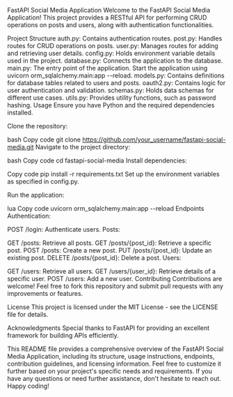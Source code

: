 FastAPI Social Media Application
Welcome to the FastAPI Social Media Application! This project provides a RESTful API for performing CRUD operations on posts and users, along with authentication functionalities.

Project Structure
auth.py: Contains authentication routes.
post.py: Handles routes for CRUD operations on posts.
user.py: Manages routes for adding and retrieving user details.
config.py: Holds environment variable details used in the project.
database.py: Connects the application to the database.
main.py: The entry point of the application. Start the application using uvicorn orm_sqlalchemy.main:app --reload.
models.py: Contains definitions for database tables related to users and posts.
oauth2.py: Contains logic for user authentication and validation.
schemas.py: Holds data schemas for different use cases.
utils.py: Provides utility functions, such as password hashing.
Usage
Ensure you have Python and the required dependencies installed.

Clone the repository:

bash
Copy code
git clone https://github.com/your_username/fastapi-social-media.git
Navigate to the project directory:

bash
Copy code
cd fastapi-social-media
Install dependencies:

Copy code
pip install -r requirements.txt
Set up the environment variables as specified in config.py.

Run the application:

lua
Copy code
uvicorn orm_sqlalchemy.main:app --reload
Endpoints
Authentication:

POST /login: Authenticate users.
Posts:

GET /posts: Retrieve all posts.
GET /posts/{post_id}: Retrieve a specific post.
POST /posts: Create a new post.
PUT /posts/{post_id}: Update an existing post.
DELETE /posts/{post_id}: Delete a post.
Users:

GET /users: Retrieve all users.
GET /users/{user_id}: Retrieve details of a specific user.
POST /users: Add a new user.
Contributing
Contributions are welcome! Feel free to fork this repository and submit pull requests with any improvements or features.

License
This project is licensed under the MIT License - see the LICENSE file for details.

Acknowledgments
Special thanks to FastAPI for providing an excellent framework for building APIs efficiently.

This README file provides a comprehensive overview of the FastAPI Social Media Application, including its structure, usage instructions, endpoints, contribution guidelines, and licensing information. Feel free to customize it further based on your project's specific needs and requirements. If you have any questions or need further assistance, don't hesitate to reach out. Happy coding!

